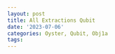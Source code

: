 ```yaml
---
layout: post
title: All Extractions Qubit
date: '2023-07-06'
categories: Oyster, Qubit, Obj1a
tags: 
---
```

